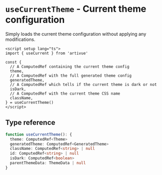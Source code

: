 # `useCurrentTheme` - Current theme configuration

Simply loads the current theme configuration without applying any modifications.

```vue
<script setup lang="ts">
import { useCurrent } from 'artivue'

const {
  // A ComputedRef containing the current theme config
  theme,
  // A ComputedRef with the full generated theme config
  generatedTheme,
  // A ComputedRef which tells if the current theme is dark or not
  isDark,
  // A ComputedRef with the current theme CSS name
  className,
} = useCurrentTheme()
</script>
```

## Type reference

```typescript
function useCurrentTheme(): {
  theme: ComputedRef<Theme>
  generatedTheme: ComputedRef<GeneratedTheme>
  className: ComputedRef<string> | null
  id: ComputedRef<string> | null
  isDark: ComputedRef<boolean>
  parentThemeData: ThemeData | null
}
```
